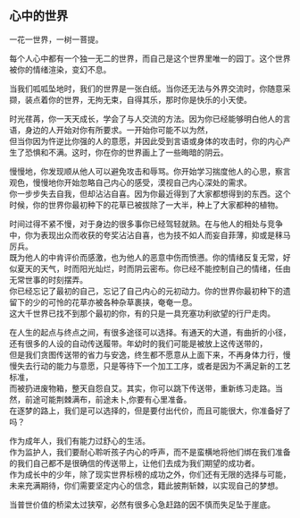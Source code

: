 <h2>心中的世界</h2>

<p>一花一世界，一树一菩提。</p>
<p>每个人心中都有一个独一无二的世界，而自己是这个世界里唯一的园丁。这个世界被你的情绪渲染，变幻不息。</p>
<p>当我们呱呱坠地时，我们的世界是一张白纸。当你还无法与外界交流时，你随意采撷，装点着你的世界，无拘无束，自得其乐，那时你是快乐的小天使。<p>
<p>时光荏苒，你一天天成长，学会了与人交流的方法。因为你已经能够明白他人的言语，身边的人开始对你有所要求。一开始你可能不以为然，<br/>
但当你因为忤逆比你强的人的意愿，并因此受到言语或身体的攻击时，你的内心产生了恐惧和不满。这时，你在你的世界画上了一些晦暗的阴云。</p>
<p>慢慢地，你发现顺从他人可以避免攻击和辱骂。你开始学习揣度他人的心思，察言观色，慢慢地你开始忽略自己内心的感受，漠视自己内心深处的需求。<br/>
你一步步失去自我，但却沾沾自喜。因为你最近得到了大家都想得到的东西。这个时候，你的世界你最初种下的花草已被拔除了一大半，种上了大家都种的植物。</p>
<p>时间过得不紧不慢，对于身边的很多事你已经驾轻就熟。在与他人的相处与竞争中，你为表现出众而收获的夸奖沾沾自喜，也为技不如人而妄自菲薄，抑或是秣马厉兵。<br/>
既为他人的中肯评价而感激，也为他人的恶意中伤而愤懑。你的情绪反复无常，好似夏天的天气，时而阳光灿烂，时而阴云密布。你已经不能控制自己的情绪，任由无常世事的时刻摆弄。<br/>
你已经忘记了最初的自己，忘记了自己内心的元初动力。你的世界你最初种下的遗留下的少的可怜的花草亦被各种杂草裹挟，奄奄一息。<br/>
这大千世界已找不到那个最初的你，有的只是一具充塞功利欲望的行尸走肉。</p>
<p>在人生的起点与终点之间，有很多途径可以选择。有通天的大道，有曲折的小径，还有很多的人设的自动传送履带。年幼时的我们可能是被放上这传送带的，<br/>
但是我们贪图传送带的省力与安逸，终生都不愿意从上面下来，不再身体力行，慢慢失去行动的能力与意愿，只是等待下一个加工工序，或者是因为不满足新的工艺标准，<br/>
而被扔进废物箱，整天自怨自艾。其实，你可以跳下传送带，重新练习走路。当然，前途可能荆棘满布，前途未卜,你要有心里准备。<br/>
在逐梦的路上，我们是可以选择的，但是要付出代价，而且可能很大，你准备好了吗？</p>
<p>作为成年人，我们有能力过舒心的生活。<br/>
作为监护人，我们要耐心聆听孩子内心的呼声，而不是蛮横地将他们绑在我们准备的我们自己都不是很确信的传送带上，让他们去成为我们期望的成功者。<br/>
作为成长中的少年，除了现实世界标榜的成功之外，你们还有无限的选择与可能，未来充满期待，你们需要坚定内心的信念，籍此披荆斩棘，以实现自己的梦想。</p>

<p>当普世价值的桥梁太过狭窄，必然有很多心急赶路的因不慎而失足坠于崖底。</p>
